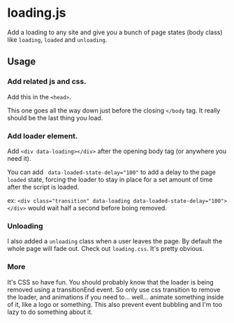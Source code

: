 # loading.js

Add a loading to any site and give you a bunch of page states (body class) like ```loading```, ```loaded``` and ```unloading```.

## Usage

### Add related js and css.
Add this in the ```<head>```.
<link href="/path/to/css/loading.css" type="text/css" rel="stylesheet">

This one goes all the way down just before the closing ```</body``` tag. It really should be the last thing you load.
<script src="/path/to/js/loading.js"></script>

### Add loader element.

Add ```<div data-loading></div>``` after the opening body tag (or anywhere you need it).

You can add ``` data-loaded-state-delay="100"``` to add a delay to the page ```loaded``` state, forcing the loader to stay in place for a set amount of time after the script is loaded.

ex: ```<div class="transition" data-loading data-loaded-state-delay="100"></div>``` would wait half a second before boing removed.

### Unloading
I also added a ```unloading``` class when a user leaves the page. By default the whole page will fade out. Check out ```loading.css```. It's pretty obvious.

### More
It's  CSS so have fun. You should probably know that the loader is being removed using a transitionEnd event. So only use css transition to remove the loader, and animations if you need to... well... animate something inside of it, like a logo or something. This also prevent event bubbling and I'm too lazy to do something about it.

